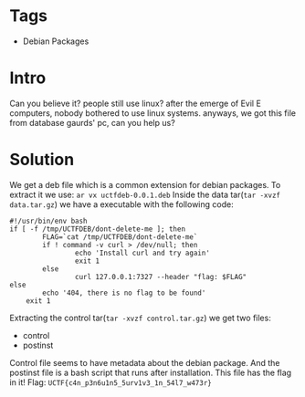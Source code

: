 # Tags
- Debian Packages

# Intro

Can you believe it? people still use linux? after the emerge of Evil E computers, nobody bothered to use linux systems. anyways, we got this file from database gaurds' pc, can you help us?

# Solution

We get a deb file which is a common extension for debian packages.
To extract it we use: `ar vx uctfdeb-0.0.1.deb`
Inside the data tar(`tar -xvzf data.tar.gz`) we have a executable with the following code: 

```
#!/usr/bin/env bash
if [ -f /tmp/UCTFDEB/dont-delete-me ]; then
        FLAG=`cat /tmp/UCTFDEB/dont-delete-me`
        if ! command -v curl > /dev/null; then
                echo 'Install curl and try again'
                exit 1
        else
                curl 127.0.0.1:7327 --header "flag: $FLAG"
else
        echo '404, there is no flag to be found'
    exit 1
```


Extracting the control tar(`tar -xvzf control.tar.gz`) we get two files:
- control
- postinst

Control file seems to have metadata about the debian package.
And the postinst file is a bash script that runs after installation. 
This file has the flag in it! 
Flag: `UCTF{c4n_p3n6u1n5_5urv1v3_1n_54l7_w473r}`